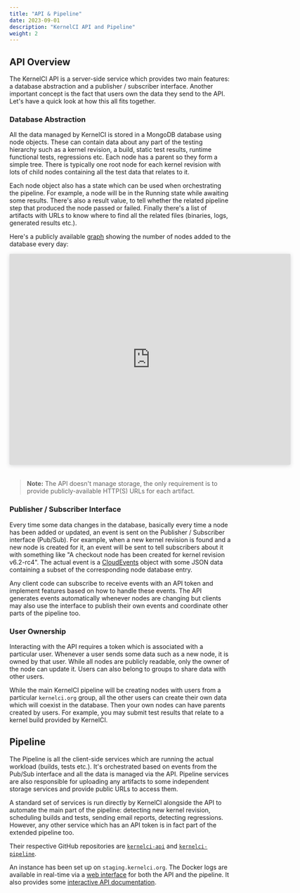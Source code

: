 ```yaml
---
title: "API & Pipeline"
date: 2023-09-01
description: "KernelCI API and Pipeline"
weight: 2
---
```


## API Overview

The KernelCI API is a server-side service which provides two main features: a
database abstraction and a publisher / subscriber interface.  Another important
concept is the fact that users own the data they send to the API.  Let's have a
quick look at how this all fits together.

### Database Abstraction

All the data managed by KernelCI is stored in a MongoDB database using node
objects.  These can contain data about any part of the testing hierarchy such
as a kernel revision, a build, static test results, runtime functional tests,
regressions etc.  Each node has a parent so they form a simple tree.  There is
typically one root node for each kernel revision with lots of child nodes
containing all the test data that relates to it.

Each node object also has a state which can be used when orchestrating the
pipeline.  For example, a node will be in the Running state while awaiting some
results.  There's also a result value, to tell whether the related pipeline
step that produced the node passed or failed.  Finally there's a list of
artifacts with URLs to know where to find all the related files (binaries,
logs, generated results etc.).

Here's a publicly available
[graph](https://charts.mongodb.com/charts-kernelci-api-staging-otxuy/public/dashboards/5b52c3c6-81bb-4658-a5f3-8ebd2e980436#)
showing the number of nodes added to the database every day:

<div style="padding: 0 0 20px 0"><iframe style="background: #FFFFFF;border: none;border-radius: 2px;box-shadow: 0 2px 10px 0 rgba(70, 76, 79, .2);" width="640" height="480" src="https://charts.mongodb.com/charts-kernelci-api-staging-otxuy/embed/charts?id=64c9fa16-ba81-40e9-8cd7-cd56fb88fbf3&maxDataAge=3600&theme=light&autoRefresh=true"></iframe></div>

> **Note:** The API doesn't manage storage, the only requirement is to provide
> publicly-available HTTP(S) URLs for each artifact.

### Publisher / Subscriber Interface

Every time some data changes in the database, basically every time a node
has been added or updated, an event is sent on the Publisher / Subscriber
interface (Pub/Sub).  For example, when a new kernel revision is found and a
new node is created for it, an event will be sent to tell subscribers about it
with something like "A checkout node has been created for kernel revision
v6.2-rc4".  The actual event is a [CloudEvents](https://cloudevents.io) object
with some JSON data containing a subset of the corresponding node database
entry.

Any client code can subscribe to receive events with an API token and implement
features based on how to handle these events.  The API generates events
automatically whenever nodes are changing but clients may also use the
interface to publish their own events and coordinate other parts of the
pipeline too.

### User Ownership

Interacting with the API requires a token which is associated with a particular
user.  Whenever a user sends some data such as a new node, it is owned by that
user.  While all nodes are publicly readable, only the owner of the node can
update it.  Users can also belong to groups to share data with other users.

While the main KernelCI pipeline will be creating nodes with users from a
particular `kernelci.org` group, all the other users can create their own data
which will coexist in the database.  Then your own nodes can have parents
created by users.  For example, you may submit test results that relate to a
kernel build provided by KernelCI.

## Pipeline

The Pipeline is all the client-side services which are running the actual
workload (builds, tests etc.).  It's orchestrated based on events from the
Pub/Sub interface and all the data is managed via the API.  Pipeline services
are also responsible for uploading any artifacts to some independent storage
services and provide public URLs to access them.

A standard set of services is run directly by KernelCI alongside the API to
automate the main part of the pipeline: detecting new kernel revision,
scheduling builds and tests, sending email reports, detecting regressions.
However, any other service which has an API token is in fact part of the
extended pipeline too.

Their respective GitHub repositories are
[`kernelci-api`](https://github.com/kernelci/kernelci-api.git) and
[`kernelci-pipeline`](https://github.com/kernelci/kernelci-pipeline.git).

An instance has been set up on `staging.kernelci.org`.  The Docker logs are
available in real-time via a [web
interface](https://staging.kernelci.org:9088/) for both the API and the
pipeline.  It also provides some [interactive API
documentation](https://staging.kernelci.org:9000/latest/docs).
